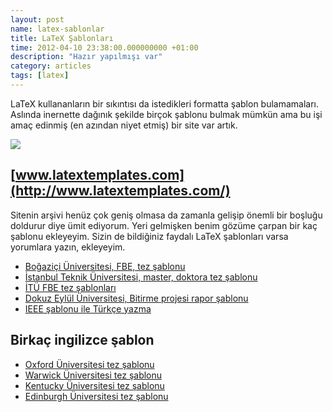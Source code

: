 ```yaml
--- 
layout: post 
name: latex-sablonlar 
title: LaTeX Şablonları 
time: 2012-04-10 23:38:00.000000000 +01:00
description: "Hazır yapılmışı var"
category: articles
tags: [latex]
--- 
```


LaTeX kullananların bir sıkıntısı da istedikleri formatta şablon bulamamaları. Aslında inernette dağınık şekilde birçok şablonu bulmak mümkün ama bu işi amaç edinmiş (en azından niyet etmiş) bir site var artık.

[![]({{site.url}}/images/latex_sablon.png)](http://www.blogger.com/www.latextemplates.com)

## [www.latextemplates.com](http://www.latextemplates.com/)

Sitenin arşivi henüz çok geniş olmasa da zamanla gelişip önemli bir boşluğu doldurur diye ümit ediyorum.
Yeri gelmişken benim gözüme çarpan bir kaç şablonu ekleyeyim. Sizin de bildiğiniz faydalı LaTeX şablonları varsa yorumlara yazın, ekleyeyim.

-  [Boğaziçi Üniversitesi, FBE, tez şablonu](http://ismailari.com/blog/bogazici-fbe-ornek-tez-latex-kaynagi/)
-  [İstanbul Teknik Üniversitesi, master, doktora tez şablonu](http://www.denizyildirim.org/latex/index.html) 
-  [İTÜ FBE tez şablonları](http://www.fbe.itu.edu.tr/Pages.aspx?app=1&pID=10)
-  [Dokuz Eylül Üniversitesi, Bitirme projesi rapor şablonu](http://kisi.deu.edu.tr/umit.akinci/ogrenci.htm)
-  [IEEE şablonu ile Türkçe yazma](http://www.yaksari.com/2010/05/latexte-turkce-yazabilmek-ieeetran-icin/)

## Birkaç ingilizce şablon

-   [Oxford Üniversitesi tez şablonu](http://samuelevansresearch.org/main/2010/05/oxford-thesis-latex-template/)
-   [Warwick Üniversitesi tez şablonu](http://www2.warwick.ac.uk/fac/sci/physics/staff/academic/mhadley/wthesis/)
-   [Kentucky Üniversitesi tez şablonu](http://www.as.uky.edu/latex-templates-uk-dissertation)
-   [Edinburgh Üniversitesi tez şablonu](http://www.geos.ed.ac.uk/it/FAQ/latexThesis.html)

